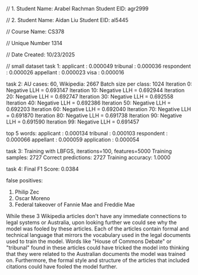 // 1. Student Name: Arabel Rachman
   Student EID: agr2999

// 2. Student Name: Aidan Liu
   Student EID: al5445 

// Course Name: CS378

// Unique Number 1314

// Date Created: 10/23/2025

// small dataset
task 1:
  applicant           : 0.000049
  tribunal            : 0.000036
  respondent          : 0.000026
  appellant           : 0.000023
  visa                : 0.000016

task 2: 
AU cases: 60, Wikipedia: 2667
Batch size per class: 1024
Iteration   0: Negative LLH = 0.693147
Iteration  10: Negative LLH = 0.692944
Iteration  20: Negative LLH = 0.692747
Iteration  30: Negative LLH = 0.692558
Iteration  40: Negative LLH = 0.692386
Iteration  50: Negative LLH = 0.692203
Iteration  60: Negative LLH = 0.692040
Iteration  70: Negative LLH = 0.691870
Iteration  80: Negative LLH = 0.691738
Iteration  90: Negative LLH = 0.691590
Iteration  99: Negative LLH = 0.691457

top 5 words:
  applicant           : 0.000134
  tribunal            : 0.000103
  respondent          : 0.000066
  appellant           : 0.000059
  application         : 0.000054

task 3: 
Training with LBFGS, iterations=100, features=5000
Training samples: 2727
Correct predictions: 2727
Training accuracy: 1.0000

task 4: 
Final F1 Score: 0.0384

false positives:
1. Philip Zec
2. Oscar Moreno
3. Federal takeover of Fannie Mae and Freddie Mae 

While these 3 Wikipedia articles don't have any immediate connections to legal systems or Australia, upon looking further we could see why the model was fooled by these articles. Each of the articles contain formal and technical language that mirrors the vocabulary used in the legal documents used to train the model. Words like "House of Commons Debate" or "tribunal" found in these articles could have tricked the model into thinking that they were related to the Australian documents the model was trained on. Furthermore, the formal style and structure of the articles that included citations could have fooled the model further.